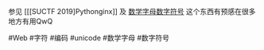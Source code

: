 参见 [[[SUCTF 2019]Pythonginx]] 及 [数学字母数字符号](https://zh.wikipedia.org/zh-hans/%E6%95%B0%E5%AD%A6%E5%AD%97%E6%AF%8D%E6%95%B0%E5%AD%97%E7%AC%A6%E5%8F%B7)
这个东西有预感在很多地方有用QwQ

#Web #字符 #编码 #unicode #数学字母 #数字符号